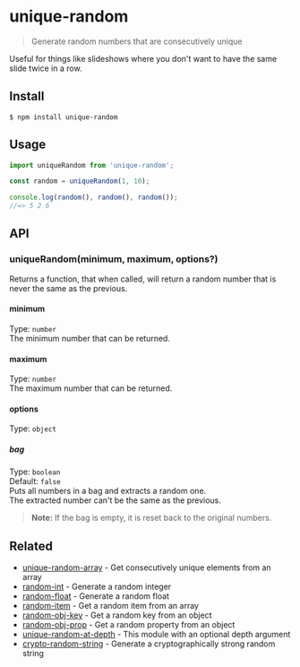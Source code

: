 # unique-random

> Generate random numbers that are consecutively unique

Useful for things like slideshows where you don't want to have the same slide twice in a row.

## Install

```
$ npm install unique-random
```

## Usage

```js
import uniqueRandom from 'unique-random';

const random = uniqueRandom(1, 10);

console.log(random(), random(), random());
//=> 5 2 6
```

## API

### uniqueRandom(minimum, maximum, options?)

Returns a function, that when called, will return a random number that is never the same as the previous.

#### minimum

Type: `number`\
The minimum number that can be returned.

#### maximum

Type: `number`\
The maximum number that can be returned.

#### options

Type: `object`

##### bag

Type: `boolean`\
Default: `false`\
Puts all numbers in a bag and extracts a random one.\
The extracted number can't be the same as the previous.

> **Note:** If the bag is empty, it is reset back to the original numbers.

## Related

- [unique-random-array](https://github.com/sindresorhus/unique-random-array) - Get consecutively unique elements from an array
- [random-int](https://github.com/sindresorhus/random-int) - Generate a random integer
- [random-float](https://github.com/sindresorhus/random-float) - Generate a random float
- [random-item](https://github.com/sindresorhus/random-item) - Get a random item from an array
- [random-obj-key](https://github.com/sindresorhus/random-obj-key) - Get a random key from an object
- [random-obj-prop](https://github.com/sindresorhus/random-obj-prop) - Get a random property from an object
- [unique-random-at-depth](https://github.com/Aweary/unique-random-at-depth) - This module with an optional depth argument
- [crypto-random-string](https://github.com/sindresorhus/crypto-random-string) - Generate a cryptographically strong random string
